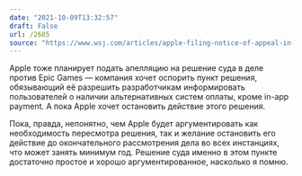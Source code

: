 ```yaml
---
date: "2021-10-09T13:32:57"
draft: False
url: /2605
source: "https://www.wsj.com/articles/apple-filing-notice-of-appeal-in-epic-antitrust-case-looks-to-stay-in-app-injunction-11633734000?mod=tech_lead_pos4"
---
```


Apple тоже планирует подать апелляцию на решение суда в деле против Epic Games — компания хочет оспорить пункт решения, обязывающий её разрешить разработчикам информировать пользователей о наличии альтернативных систем оплаты, кроме in-app payment. А пока Apple хочет остановить действие этого решения.

Пока, правда, непонятно, чем Apple будет аргументировать как необходимость пересмотра решения, так и желание остановить его действие до окончательного рассмотрения дела во всех инстанциях, что может занять минимум год. Решение суда именно в этом пункте достаточно простое и хорошо аргументированное, насколько я помню.
